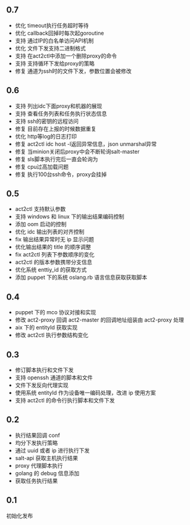 ## 0.7

- 优化 timeout执行任务超时等待
- 优化 callback回掉时每次起goroutine
- 支持 通过IP的白名单访问API机制
- 优化 文件下发支持二进制格式
- 支持 在act2ctl中添加一个删除proxy的命令
- 支持 支持循环下发给proxy的策略
- 修复 通道为ssh时的文件下发，参数位置会被修改


## 0.6

- 支持 列出idc下面proxy和机器的展现
- 支持 查看任务列表和任务执行状态信息
- 支持 ssh的密钥的远程访问
- 修复 目前存在上报的时候数据重复
- 优化 http等log的日志打印
- 修复 act2ctl idc host -l返回异常信息，json unmarshal异常
- 修复 当minion关闭后proxy中会不断轮询salt-master
- 修复 sls脚本执行完后一直会轮询为
- 修复 cpu过高加载问题
- 修复 执行100台ssh命令，proxy会挂掉




## 0.5

- act2ctl 支持默认参数
- 支持 windows 和 linux 下的输出结果编码控制
- 添加 oom 启动的控制
- 优化 idc 输出列表的对齐控制
- fix 输出结果异常时无 ip 显示问题
- 优化输出结果的 title 的顺序调整
- fix act2ctl 列表下参数顺序的变化
- act2ctl 的版本参数携带分支信息
- 优化系统 enttiy_id 的获取方式
- 添加 puppet 下的系统 oslang.rb 语言信息获取获取脚本



## 0.4

- puppet 下的 mco 协议对接和实现
- 修改 act2-proxy 回调 act2-master 的回调地址组装由 act2-proxy 处理
- aix 下的 entityId 获取实现
- 修改 act2ctl 执行参数结构变化


## 0.3

- 修订脚本执行和文件下发
- 支持 openssh 通道的脚本和文件
- 文件下发反向代理实现
- 使用系统 entityId 作为设备唯一编码处理，改进 ip 使用方案
- 支持 act2ctl 的命令行执行脚本和文件下发


## 0.2

- 执行结果回调 conf
- 均分下发执行策略
- 通过 uuid 或者 ip 进行执行下发
- salt-api 获取主机执行结果
- proxy 代理脚本执行
- golang 的 debug 信息添加
- 获取任务执行结果


## 0.1

初始化发布


